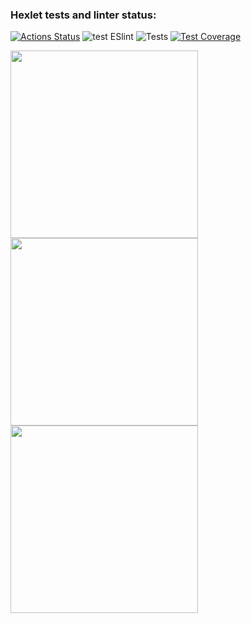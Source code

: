 ### Hexlet tests and linter status:
[![Actions Status](https://github.com/xaarxus/frontend-project-lvl2/workflows/hexlet-check/badge.svg)](https://github.com/xaarxus/frontend-project-lvl2/actions)
![test ESlint](https://github.com/xaarxus/frontend-project-lvl2/workflows/test%20ESlint/badge.svg)
![Tests](https://github.com/xaarxus/frontend-project-lvl2/workflows/Tests/badge.svg)
[![Test Coverage](https://api.codeclimate.com/v1/badges/c90f3ee78cd795768eeb/test_coverage)](https://codeclimate.com/github/xaarxus/frontend-project-lvl2/test_coverage)

<a href="https://asciinema.org/a/387222"><img src="https://asciinema.org/a/387222.png" width="300"/></a>
<a href="https://asciinema.org/a/387223"><img src="https://asciinema.org/a/387223.png" width="300"/></a>
<a href="https://asciinema.org/a/387463"><img src="https://asciinema.org/a/387463.png" width="300"/></a>
